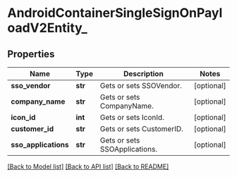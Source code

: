 # AndroidContainerSingleSignOnPayloadV2Entity_

## Properties
Name | Type | Description | Notes
------------ | ------------- | ------------- | -------------
**sso_vendor** | **str** | Gets or sets SSOVendor. | [optional] 
**company_name** | **str** | Gets or sets CompanyName. | [optional] 
**icon_id** | **int** | Gets or sets IconId. | [optional] 
**customer_id** | **str** | Gets or sets CustomerID. | [optional] 
**sso_applications** | **str** | Gets or sets SSOApplications. | [optional] 

[[Back to Model list]](../README.md#documentation-for-models) [[Back to API list]](../README.md#documentation-for-api-endpoints) [[Back to README]](../README.md)


